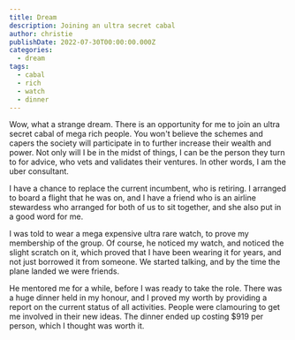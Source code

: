 ```yaml
---
title: Dream
description: Joining an ultra secret cabal
author: christie
publishDate: 2022-07-30T00:00:00.000Z
categories:
  - dream
tags:
  - cabal
  - rich
  - watch
  - dinner
---
```


Wow, what a strange dream. There is an opportunity for me to join an ultra secret cabal of mega rich people. You won't believe the schemes and capers the society will participate in to further increase their wealth and power. Not only will I be in the midst of things, I can be the person they turn to for advice, who vets and validates their ventures. In other words, I am the uber consultant.

I have a chance to replace the current incumbent, who is retiring. I arranged to board a flight that he was on, and I have a friend who is an airline stewardess who arranged for both of us to sit together, and she also put in a good word for me.

I was told to wear a mega expensive ultra rare watch, to prove my membership of the group. Of course, he noticed my watch, and noticed the slight scratch on it, which proved that I have been wearing it for years, and not just borrowed it from someone. We started talking, and by the time the plane landed we were friends.

He mentored me for a while, before I was ready to take the role. There was a huge dinner held in my honour, and I proved my worth by providing a report on the current status of all activities. People were clamouring to get me involved in their new ideas. The dinner ended up costing $919 per person, which I thought was worth it.
